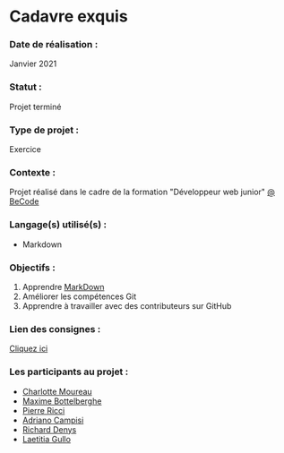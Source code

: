 # Cadavre exquis

### Date de réalisation :
Janvier 2021

### Statut :
Projet terminé

### Type de projet :
Exercice

### Contexte :
Projet réalisé dans le cadre de la formation "Développeur web junior" [@ BeCode](https://becode.org/)

### Langage(s) utilisé(s) :
* Markdown

### Objectifs :
1. Apprendre [MarkDown](https://guides.github.com/features/mastering-markdown/)
2. Améliorer les compétences Git
3. Apprendre à travailler avec des contributeurs sur GitHub

### Lien des consignes :
[Cliquez ici](https://github.com/becodeorg/LIE-Jepsen-4.27/blob/master/01-the-field/03-markdown/02.cadavre-exquis.md)

### Les participants au projet :
* [Charlotte Moureau](https://github.com/CharlotteMoureau)
* [Maxime Bottelberghe](https://github.com/Maxime-Bott)
* [Pierre Ricci](https://github.com/RicciPierre)
* [Adriano Campisi](https://github.com/Ooverz)
* [Richard Denys](https://github.com/Richyden)
* [Laetitia Gullo](https://github.com/LaetitiaGullo/)

